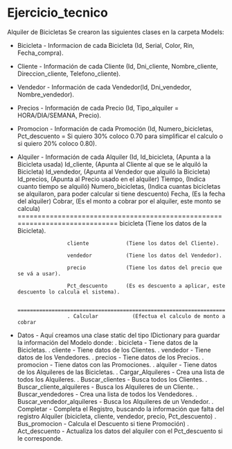 # Ejercicio_tecnico
Alquiler de Bicicletas
Se crearon las siguientes clases en la carpeta Models:
 - Bicicleta  - Informacion de cada Bicicleta (Id, Serial, Color, Rin, Fecha_compra).
 - Cliente    - Información de cada Cliente (Id, Dni_cliente, Nombre_cliente, Direccion_cliente, Telefono_cliente).
 - Vendedor   - Información de cada Vendedor(Id, Dni_vendedor, Nombre_vendedor).
 - Precios    - Información de cada Precio (Id, Tipo_alquiler = HORA/DIA/SEMANA, Precio).
 - Promocion  - Información de cada Promoción (Id, Numero_bicicletas, Pct_descuento = Si quiero 30% coloco 0.70 para simplificar el                                                                                              calculo o si quiero 20% coloco 0.80).
 - Alquiler   - Información de cada Alquiler 
                      (Id,
                       Id_bicicleta,      (Apunta a la Bicicleta usada)
                       Id_cliente,        (Apunta al Cliente al que se le alquiló la Bicicleta)
                       Id_vendedor,       (Apunta al Vendedor que alquiló la Bicicleta)
                       Id_precios,        (Apunta al Precio usado en el alquiler)
                       Tiempo,            (Indica cuanto tiempo se alquiló)
                       Numero_bicicletas, (Indica cuantas bicicletas se alquilaron, para poder calcular si tiene descuento)
                       Fecha,             (Es la fecha del alquiler)
                       Cobrar,            (Es el monto a cobrar por el alquiler, este monto se calcula)
                       ============================================================================
                       bicicleta          (Tiene los datos de la Bicicleta).
																							
                       cliente            (Tiene los datos del Cliente).
																							
                       vendedor           (Tiene los datos del Vendedor).
																							
                       precio             (Tiene los datos del precio que se vá a usar).
																							
                       Pct_descuento      (Es es descuento a aplicar, este descuento lo calcula el sistema).
																							
                       ===============================================================================
                       . Calcular           (Efectua el calculo de monto a cobrar
                       
 - Datos       - Aquí creamos una clase static del tipo IDictionary para guardar la información del Modelo donde:
                 . bicicleta                  - Tiene datos de la Bicicletas.
                 . cliente                    - Tiene datos de los Clientes.
                 . vendedor                   - Tiene datos de los Vendedores.
                 . precios                    - Tiene datos de los Precios.
                 . promocion                  - Tiene datos con las Promociones.
                 . alquiler                   - Tiene datos de los Alquileres de las Bicicletas.
                 . Cargar_Alquileres          - Crea una lista de todos los Alquileres.
                 . Buscar_clientes            - Busca todos los Clientes.
                 . Buscar_cliente_alquileres  - Busca los Alquileres de un Cliente.
                 . Buscar_vendedores          - Crea una lista de todos los Vendedores.
                 . Buscar_vendedor_alquileres - Busca los Alquileres de un Vendedor.
                 . Completar                  - Completa el Registro, buscando la información que falta del registro Alquiler                                                           (bicicleta, cliente, vendedor, precio, Pct_descuento)
                 . Bus_promocion              - Calcula el Descuento si tiene Promoción)
                 . Act_descuento              - Actualiza los datos del alquiler con el Pct_descuento si le corresponde.
 
